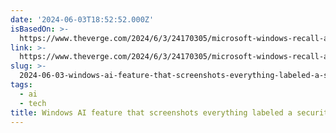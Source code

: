 ```yaml
---
date: '2024-06-03T18:52:52.000Z'
isBasedOn: >-
  https://www.theverge.com/2024/6/3/24170305/microsoft-windows-recall-ai-screenshots-security-privacy-issues
link: >-
  https://www.theverge.com/2024/6/3/24170305/microsoft-windows-recall-ai-screenshots-security-privacy-issues
slug: >-
  2024-06-03-windows-ai-feature-that-screenshots-everything-labeled-a-security-disaster
tags:
  - ai
  - tech
title: Windows AI feature that screenshots everything labeled a security ‘disaster
---
```

 
